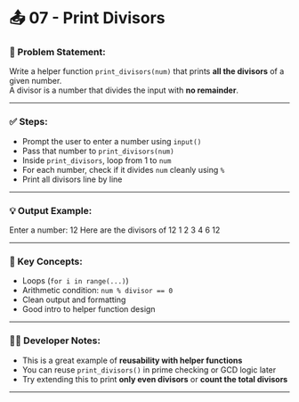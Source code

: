 # 📤 07 - Print Divisors

### 📌 Problem Statement:
Write a helper function `print_divisors(num)` that prints **all the divisors** of a given number.  
A divisor is a number that divides the input with **no remainder**.

---

### ✅ Steps:
- Prompt the user to enter a number using `input()`  
- Pass that number to `print_divisors(num)`  
- Inside `print_divisors`, loop from 1 to `num`  
- For each number, check if it divides `num` cleanly using `%`  
- Print all divisors line by line

---

### 💡 Output Example:

Enter a number: 12
Here are the divisors of 12
1
2
3
4
6
12


---

### 🧠 Key Concepts:
- Loops (`for i in range(...)`)  
- Arithmetic condition: `num % divisor == 0`  
- Clean output and formatting  
- Good intro to helper function design

---

### 👨‍💻 Developer Notes:
- This is a great example of **reusability with helper functions**  
- You can reuse `print_divisors()` in prime checking or GCD logic later  
- Try extending this to print **only even divisors** or **count the total divisors**

---
